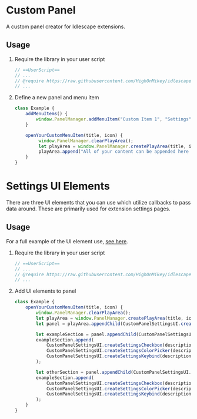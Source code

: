 # Custom Panel
A custom panel creator for Idlescape extensions.

## Usage
1. Require the library in your user script
   ```javascript
   // ==UserScript==
   // ...
   // @require https://raw.githubusercontent.com/HighOnMikey/idlescape-custom-panel/main/src/custom-panel-manager.js
   // ...
   ```
2. Define a new panel and menu item
   ```javascript
   class Example {
       addMenuItems() {
           window.PanelManager.addMenuItem("Custom Item 1", "Settings", this.openYourCustomMenuItem, "after", "/images/cooking/potato.png");
       }
   
       openYourCustomMenuItem(title, icon) {
            window.PanelManager.clearPlayArea();
            let playArea = window.PanelManager.createPlayArea(title, icon);
            playArea.append("All of your content can be appended here however you want")
       }
   }
   ```
   
# Settings UI Elements
There are three UI elements that you can use which utilize callbacks to pass data around. These are primarily used for extension settings
pages.

## Usage
For a full example of the UI element use, [see here](https://github.com/HighOnMikey/idlescape-enragedrobot/blob/main/src/extensions/ui/settings.js).

1. Require the library in your user script
   ```javascript
   // ==UserScript==
   // ...
   // @require https://raw.githubusercontent.com/HighOnMikey/idlescape-custom-panel/main/src/custom-panel-settings-ui.js
   // ...
   ```
2. Add UI elements to panel
   ```javascript
   class Example {
       openYourCustomMenuItem(title, icon) {
           window.PanelManager.clearPlayArea();
           let playArea = window.PanelManager.createPlayArea(title, icon);
           let panel = playArea.appendChild(CustomPanelSettingsUI.createSettingsPanel());
   
           let exampleSection = panel.appendChild(CustomPanelSettingsUI.createSection());
           exampleSection.append(
               CustomPanelSettingsUI.createSettingsCheckbox(description, true, saveCallback = (checked) => {}),
               CustomPanelSettingsUI.createSettingsColorPicker(description, color, defaultColor, saveCallback = (color) => {}),
               CustomPanelSettingsUI.createSettingsKeybind(description, key, defaultKey, saveCallback = (key) => {})
           );
   
           let otherSection = panel.appendChild(CustomPanelSettingsUI.createSection());
           exampleSection.append(
               CustomPanelSettingsUI.createSettingsCheckbox(description, true, saveCallback = (checked) => {}),
               CustomPanelSettingsUI.createSettingsColorPicker(description, color, defaultColor, saveCallback = (color) => {}),
               CustomPanelSettingsUI.createSettingsKeybind(description, key, defaultKey, saveCallback = (key) => {})
           );
       }
   }
   ```